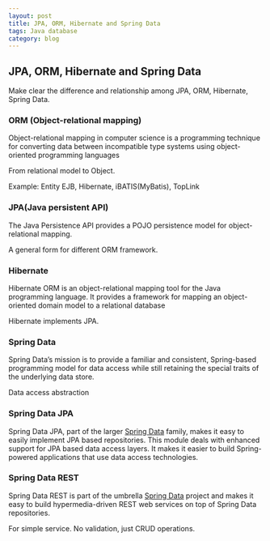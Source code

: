 ```yaml
---
layout: post
title: JPA, ORM, Hibernate and Spring Data
tags: Java database
category: blog
---
```


## JPA, ORM, Hibernate and Spring Data

Make clear the difference and relationship among JPA, ORM, Hibernate, Spring Data.<!--more-->

### ORM (Object-relational mapping)

Object-relational mapping in computer science is a programming technique for converting data between incompatible type systems using object-oriented programming languages

From relational model to Object.

Example: Entity EJB, Hibernate, iBATIS(MyBatis), TopLink

### JPA(Java persistent API)

The Java Persistence API provides a POJO persistence model for object-relational mapping. 

A general form for different ORM framework.

### Hibernate

Hibernate ORM is an object-relational mapping tool for the Java programming language. It provides a framework for mapping an object-oriented domain model to a relational database

Hibernate implements JPA.

### Spring Data

Spring Data’s mission is to provide a familiar and consistent, Spring-based programming model for data access while still retaining the special traits of the underlying data store. 

Data access abstraction 

### Spring Data JPA

Spring Data JPA, part of the larger [Spring Data](https://projects.spring.io/spring-data) family, makes it easy to easily implement JPA based repositories. This module deals with enhanced support for JPA based data access layers. It makes it easier to build Spring-powered applications that use data access technologies.

### Spring Data REST

Spring Data REST is part of the umbrella [Spring Data](https://projects.spring.io/spring-data-rest/#) project and makes it easy to build hypermedia-driven REST web services on top of Spring Data repositories.

For simple service. No validation, just CRUD operations.